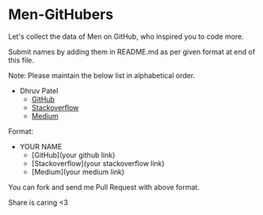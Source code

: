 # Men-GitHubers
Let's collect the data of Men on GitHub, who inspired you to code more.

Submit names by adding them in README.md as per given format at end of this file.

Note: Please maintain the below list in alphabetical order.

- Dhruv Patel 
  - [GitHub](https://github.com/DearDhruv)
  - [Stackoverflow](https://stackoverflow.com/users/596566/deardhruv)
  - [Medium](https://medium.com/@DearDhruv)
  
  



Format: 

- YOUR NAME 
  - [GitHub](your github link)
  - [Stackoverflow](your stackoverflow link)
  - [Medium](your medium link)
 
 
 You can fork and send me Pull Request with above format. 
 
 Share is caring <3
